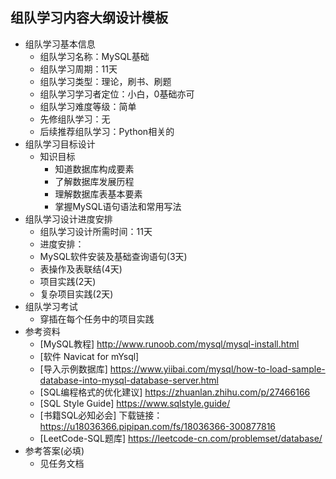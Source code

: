 ## 组队学习内容大纲设计模板
 * 组队学习基本信息
    * 组队学习名称：MySQL基础
    * 组队学习周期：11天
    * 组队学习类型：理论，刷书、刷题
    * 组队学习学习者定位：小白，0基础亦可
    * 组队学习难度等级：简单
    * 先修组队学习：无
    * 后续推荐组队学习：Python相关的
* 组队学习目标设计
    * 知识目标
        * 知道数据库构成要素
        * 了解数据库发展历程
        * 理解数据库表基本要素
        * 掌握MySQL语句语法和常用写法
* 组队学习设计进度安排
    * 组队学习设计所需时间：11天
    * 进度安排：
    * MySQL软件安装及基础查询语句(3天)
    * 表操作及表联结(4天)
    * 项目实践(2天)
    * 复杂项目实践(2天)
* 组队学习考试
    * 穿插在每个任务中的项目实践
* 参考资料
    * [MySQL教程] http://www.runoob.com/mysql/mysql-install.html
    * [软件 Navicat for mYsql]
    * [导入示例数据库] https://www.yiibai.com/mysql/how-to-load-sample-database-into-mysql-database-server.html
    * [SQL编程格式的优化建议] https://zhuanlan.zhihu.com/p/27466166
    * [SQL Style Guide]  https://www.sqlstyle.guide/
    * [书籍SQL必知必会] 下载链接：https://u18036366.pipipan.com/fs/18036366-300877816
    * [LeetCode-SQL题库] https://leetcode-cn.com/problemset/database/
* 参考答案(必填)
    * 见任务文档
    